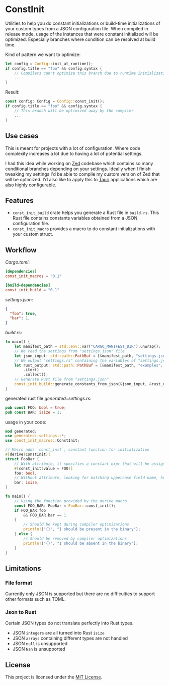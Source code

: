 # ConstInit

Utilities to help you do constant initializations or build-time initializations of your custom types from a JSON configuration file.
When compiled in release mode, usage of the instances that were constant initialized
will be optimized. Especially branches where condition can be resolved at build time.

Kind of pattern we want to optimize:
```rust
let config = Config::init_at_runtime();
if config.title == "foo" && config.syntax {
    // Compilers can't optimize this branch due to runtime initialization
    ...
}
```

Result:
```rust
const config: Config = Config::const_init();
if config.title == "foo" && config.syntax {
    // This branch will be optimized away by the compiler
    ...
}
```
## Use cases

This is meant for projects with a lot of configuration.
Where code complexity increases a lot due to having a lot of potential settings.

I had this idea while working on [Zed](https://github.com/zed-industries/zed) codebase which contains so many conditional branches depending on your settings.
Ideally when I finish tweaking my settings I'd be able to compile my custom version of Zed that will be optimized.
I'd also like to apply this to [Tauri](https://github.com/tauri-apps/tauri) applications which are also highly configurable.

## Features

- `const_init_build` crate helps you generate a Rust file in `build.rs`. This Rust file contains constants variables obtained from a JSON configuration file.
- `const_init_macro` provides a macro to do constant initializations with your custom struct.

## Workflow

_Cargo.toml_:
```TOML
[dependencies]
const_init_macros = "0.1"

[build-dependencies]
const_init_build = "0.1"
```

_settings.json_:
```json
{
  "foo": true,
  "bar": 1,
}
```
_build.rs_:
```rust
fn main() {
    let manifest_path = std::env::var("CARGO_MANIFEST_DIR").unwrap();
    // We read the settings from "settings.json" file
    let json_input: std::path::PathBuf = [&manifest_path, "settings.json"].iter().collect();
    // We output "settings.rs" containing the variables of "settings.json" as constants
    let rust_output: std::path::PathBuf = [&manifest_path, "examples", "generated", "settings.rs"]
        .iter()
        .collect();
    // Generate Rust file from "settings.json"
    const_init_build::generate_constants_from_json(&json_input, &rust_output);
}
```
generated rust file _generated::settings.rs_:
```rust
pub const FOO: bool = true;
pub const BAR: isize = 1;
```
usage in your code:
```rust
mod generated;
use generated::settings::*;
use const_init_macros::ConstInit;

// Macro adds `const_init`, constant function for initialization
#[derive(ConstInit)]
struct FooBar {
    // With attribute, it specifies a constant expr that will be assigned
    #[const_init(value = FOO)]
    foo: bool,
    // Without attribute, looking for matching uppercase field name, here "BAR"
    bar: isize,
}

fn main() {
    // Using the function provided by the derive macro
    const FOO_BAR: FooBar = FooBar::const_init();
    if FOO_BAR.foo
        && FOO_BAR.bar == 1
    {
        // Should be kept during compiler optimizations
        println!("{}", "I should be present in the binary");
    } else {
        // Should be removed by compiler optimizations
        println!("{}", "I should be absent in the binary");
    }
}
```


## Limitations

### File format

Currently only JSON is supported but there are no difficulties to
support other formats such as TOML.

### Json to Rust

Certain JSON types do not translate perfectly into Rust types.
- JSON `integers` are all turned into Rust `isize`
- JSON `arrays` containing different types are not handled
- JSON `null` is unsupported
- JSON `Nan` is unsupported

## License

This project is licensed under the [MIT License](LICENSE.txt).
